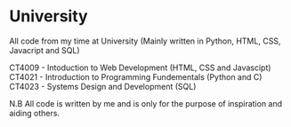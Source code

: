 # University
All code from my time at University (Mainly written in Python, HTML, CSS, Javacript and SQL)

CT4009 - Intoduction to Web Development (HTML, CSS and Javascipt)
CT4021 - Introduction to Programming Fundementals (Python and C)
CT4023 - Systems Design and Development (SQL)

N.B All code is written by me and is only for the purpose of inspiration and aiding others.
